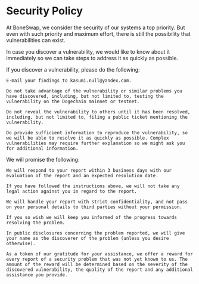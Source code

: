 # Security Policy

At BoneSwap, we consider the security of our systems a top priority. But even with such priority and maximum effort, there is still the possibility that vulnerabilities can exist.

In case you discover a vulnerability, we would like to know about it immediately so we can take steps to address it as quickly as possible.

If you discover a vulnerability, please do the following:

    E-mail your findings to kasumi.null@yandex.com.

    Do not take advantage of the vulnerability or similar problems you have discovered, including, but not limited to, testing the vulnerability on the Dogechain mainnet or testnet.

    Do not reveal the vulnerability to others until it has been resolved, including, but not limited to, filing a public ticket mentioning the vulnerability.

    Do provide sufficient information to reproduce the vulnerability, so we will be able to resolve it as quickly as possible. Complex vulnerabilities may require further explanation so we might ask you for additional information.

We will promise the following:

    We will respond to your report within 3 business days with our evaluation of the report and an expected resolution date.

    If you have followed the instructions above, we will not take any legal action against you in regard to the report.

    We will handle your report with strict confidentiality, and not pass on your personal details to third parties without your permission.

    If you so wish we will keep you informed of the progress towards resolving the problem.

    In public disclosures concerning the problem reported, we will give your name as the discoverer of the problem (unless you desire otherwise).

    As a token of our gratitude for your assistance, we offer a reward for every report of a security problem that was not yet known to us. The amount of the reward will be determined based on the severity of the discovered vulnerability, the quality of the report and any additional assistance you provide.
